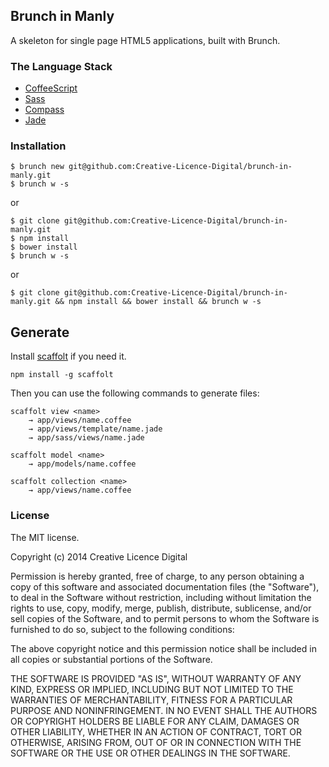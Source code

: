 ## Brunch in Manly

A skeleton for single page HTML5 applications, built with Brunch.

### The Language Stack

- [CoffeeScript](http://coffeescript.org/)
- [Sass](http://sass-lang.com)
- [Compass](http://compass-style.org/)
- [Jade](http://jade-lang.com)

### Installation

    $ brunch new git@github.com:Creative-Licence-Digital/brunch-in-manly.git
    $ brunch w -s

or

    $ git clone git@github.com:Creative-Licence-Digital/brunch-in-manly.git
    $ npm install
    $ bower install
    $ brunch w -s

or

    $ git clone git@github.com:Creative-Licence-Digital/brunch-in-manly.git && npm install && bower install && brunch w -s

## Generate

Install [scaffolt](https://github.com/paulmillr/scaffolt#readme) if you need it.

    npm install -g scaffolt

Then you can use the following commands to generate files:

    scaffolt view <name>
        → app/views/name.coffee
        → app/views/template/name.jade
        → app/sass/views/name.jade

    scaffolt model <name>
        → app/models/name.coffee

    scaffolt collection <name>
        → app/views/name.coffee


### License

The MIT license.

Copyright (c) 2014 Creative Licence Digital

Permission is hereby granted, free of charge, to any person obtaining a copy of this software and associated documentation files (the "Software"), to deal in the Software without restriction, including without limitation the rights to use, copy, modify, merge, publish, distribute, sublicense, and/or sell copies of the Software, and to permit persons to whom the Software is furnished to do so, subject to the following conditions:

The above copyright notice and this permission notice shall be included in all copies or substantial portions of the Software.

THE SOFTWARE IS PROVIDED "AS IS", WITHOUT WARRANTY OF ANY KIND, EXPRESS OR IMPLIED, INCLUDING BUT NOT LIMITED TO THE WARRANTIES OF MERCHANTABILITY, FITNESS FOR A PARTICULAR PURPOSE AND NONINFRINGEMENT. IN NO EVENT SHALL THE AUTHORS OR COPYRIGHT HOLDERS BE LIABLE FOR ANY CLAIM, DAMAGES OR OTHER LIABILITY, WHETHER IN AN ACTION OF CONTRACT, TORT OR OTHERWISE, ARISING FROM, OUT OF OR IN CONNECTION WITH THE SOFTWARE OR THE USE OR OTHER DEALINGS IN THE SOFTWARE.
